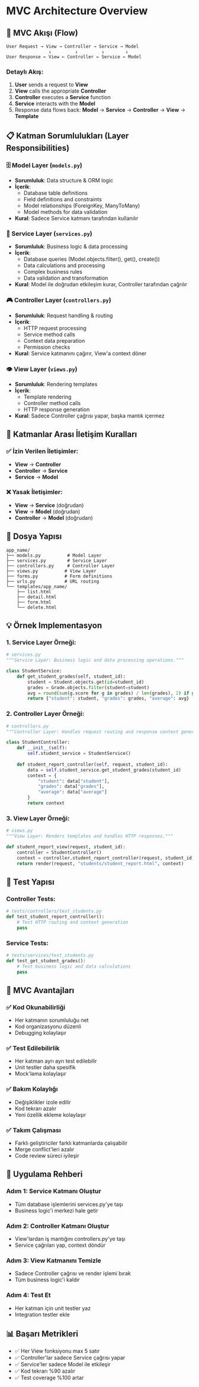 # MVC Architecture Overview

## 🎯 MVC Akışı (Flow)

```
User Request → View → Controller → Service → Model
                ↓         ↓         ↓        ↓
User Response ← View ← Controller ← Service ← Model
```

### Detaylı Akış:
1. **User** sends a request to **View**
2. **View** calls the appropriate **Controller** 
3. **Controller** executes a **Service** function
4. **Service** interacts with the **Model**
5. Response data flows back: **Model** → **Service** → **Controller** → **View** → **Template**

## 📋 Katman Sorumlulukları (Layer Responsibilities)

### 🗄️ Model Layer (`models.py`)
- **Sorumluluk**: Data structure & ORM logic
- **İçerik**: 
  - Database table definitions
  - Field definitions and constraints
  - Model relationships (ForeignKey, ManyToMany)
  - Model methods for data validation
- **Kural**: Sadece Service katmanı tarafından kullanılır

### 🔧 Service Layer (`services.py`)
- **Sorumluluk**: Business logic & data processing
- **İçerik**:
  - Database queries (Model.objects.filter(), get(), create())
  - Data calculations and processing
  - Complex business rules
  - Data validation and transformation
- **Kural**: Model ile doğrudan etkileşim kurar, Controller tarafından çağrılır

### 🎮 Controller Layer (`controllers.py`)
- **Sorumluluk**: Request handling & routing
- **İçerik**:
  - HTTP request processing
  - Service method calls
  - Context data preparation
  - Permission checks
- **Kural**: Service katmanını çağırır, View'a context döner

### 👁️ View Layer (`views.py`)
- **Sorumluluk**: Rendering templates
- **İçerik**:
  - Template rendering
  - Controller method calls
  - HTTP response generation
- **Kural**: Sadece Controller çağrısı yapar, başka mantık içermez

## 🔄 Katmanlar Arası İletişim Kuralları

### ✅ İzin Verilen İletişimler:
- **View** → **Controller**
- **Controller** → **Service** 
- **Service** → **Model**

### ❌ Yasak İletişimler:
- **View** → **Service** (doğrudan)
- **View** → **Model** (doğrudan)
- **Controller** → **Model** (doğrudan)

## 📁 Dosya Yapısı

```
app_name/
├── models.py          # Model Layer
├── services.py        # Service Layer  
├── controllers.py     # Controller Layer
├── views.py          # View Layer
├── forms.py          # Form definitions
├── urls.py           # URL routing
└── templates/app_name/
    ├── list.html
    ├── detail.html
    ├── form.html
    └── delete.html
```

## 💡 Örnek Implementasyon

### 1. Service Layer Örneği:
```python
# services.py
"""Service Layer: Business logic and data processing operations."""

class StudentService:
    def get_student_grades(self, student_id):
        student = Student.objects.get(id=student_id)
        grades = Grade.objects.filter(student=student)
        avg = round(sum(g.score for g in grades) / len(grades), 2) if grades else 0
        return {"student": student, "grades": grades, "average": avg}
```

### 2. Controller Layer Örneği:
```python
# controllers.py
"""Controller Layer: Handles request routing and response context generation."""

class StudentController:
    def __init__(self):
        self.student_service = StudentService()
    
    def student_report_controller(self, request, student_id):
        data = self.student_service.get_student_grades(student_id)
        context = {
            "student": data["student"], 
            "grades": data["grades"], 
            "average": data["average"]
        }
        return context
```

### 3. View Layer Örneği:
```python
# views.py
"""View Layer: Renders templates and handles HTTP responses."""

def student_report_view(request, student_id):
    controller = StudentController()
    context = controller.student_report_controller(request, student_id)
    return render(request, "students/student_report.html", context)
```

## 🧪 Test Yapısı

### Controller Tests:
```python
# tests/controllers/test_students.py
def test_student_report_controller():
    # Test HTTP routing and context generation
    pass
```

### Service Tests:
```python
# tests/services/test_students.py  
def test_get_student_grades():
    # Test business logic and data calculations
    pass
```

## 🎯 MVC Avantajları

### ✅ Kod Okunabilirliği
- Her katmanın sorumluluğu net
- Kod organizasyonu düzenli
- Debugging kolaylaşır

### ✅ Test Edilebilirlik  
- Her katman ayrı ayrı test edilebilir
- Unit testler daha spesifik
- Mock'lama kolaylaşır

### ✅ Bakım Kolaylığı
- Değişiklikler izole edilir
- Kod tekrarı azalır
- Yeni özellik ekleme kolaylaşır

### ✅ Takım Çalışması
- Farklı geliştiriciler farklı katmanlarda çalışabilir
- Merge conflict'leri azalır
- Code review süreci iyileşir

## 🔧 Uygulama Rehberi

### Adım 1: Service Katmanı Oluştur
- Tüm database işlemlerini services.py'ye taşı
- Business logic'i merkezi hale getir

### Adım 2: Controller Katmanı Oluştur  
- View'lardan iş mantığını controllers.py'ye taşı
- Service çağrıları yap, context döndür

### Adım 3: View Katmanını Temizle
- Sadece Controller çağrısı ve render işlemi bırak
- Tüm business logic'i kaldır

### Adım 4: Test Et
- Her katman için unit testler yaz
- Integration testler ekle

## 📊 Başarı Metrikleri

- ✅ Her View fonksiyonu max 5 satır
- ✅ Controller'lar sadece Service çağrısı yapar  
- ✅ Service'ler sadece Model ile etkileşir
- ✅ Kod tekrarı %90 azalır
- ✅ Test coverage %100 artar